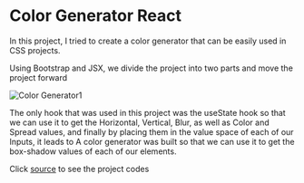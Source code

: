 # Color Generator React
In this project, I tried to create a color generator that can be easily used in CSS projects.

Using Bootstrap and JSX, we divide the project into two parts and move the project forward

![Color Generator1](https://github.com/user-attachments/assets/36afb623-6de4-4bda-97b2-8446e48830ce)

The only hook that was used in this project was the useState hook so that we can use it to get the Horizontal, Vertical, Blur, as well as Color and Spread values, and finally by placing them in the value space of each of our Inputs, it leads to A color generator was built so that we can use it to get the box-shadow values ​​of each of our elements.

Click [source]() to see the project codes
